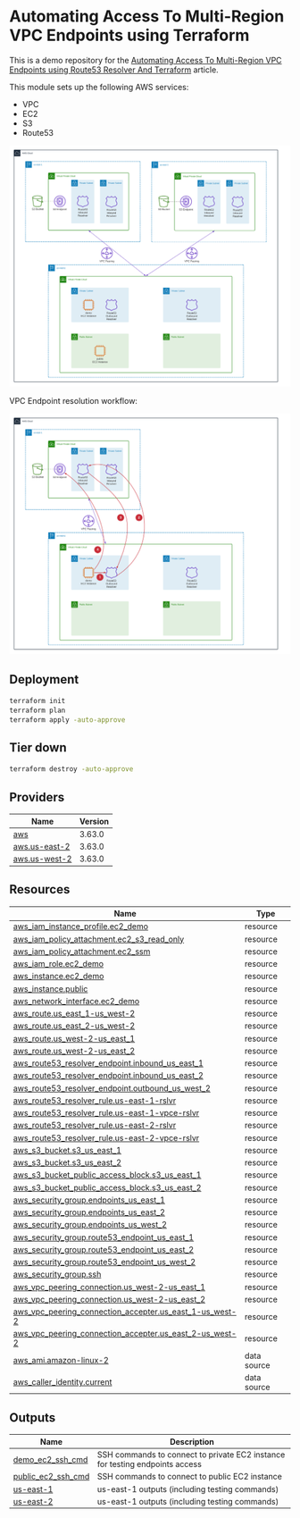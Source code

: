 <!-- BEGIN_TF_DOCS -->

# Automating Access To Multi-Region VPC Endpoints using Terraform

This is a demo repository for the [Automating Access To Multi-Region VPC Endpoints using Route53 Resolver And Terraform](https://hands-on.cloud/automating-access-to-multi-region-vpc-endpoints-using-terraform/) article.

This module sets up the following AWS services:

* VPC
* EC2
* S3
* Route53

![VPC architecture](img/architecture.png)

VPC Endpoint resolution workflow:

![VPC Endpoint resolution workflow](img/vpc-endpoint-resolution.png)

## Deployment

```sh
terraform init
terraform plan
terraform apply -auto-approve
```

## Tier down

```sh
terraform destroy -auto-approve
```
## Providers

| Name | Version |
|------|---------|
| <a name="provider_aws"></a> [aws](#provider\_aws) | 3.63.0 |
| <a name="provider_aws.us-east-2"></a> [aws.us-east-2](#provider\_aws.us-east-2) | 3.63.0 |
| <a name="provider_aws.us-west-2"></a> [aws.us-west-2](#provider\_aws.us-west-2) | 3.63.0 |
## Resources

| Name | Type |
|------|------|
| [aws_iam_instance_profile.ec2_demo](https://registry.terraform.io/providers/hashicorp/aws/latest/docs/resources/iam_instance_profile) | resource |
| [aws_iam_policy_attachment.ec2_s3_read_only](https://registry.terraform.io/providers/hashicorp/aws/latest/docs/resources/iam_policy_attachment) | resource |
| [aws_iam_policy_attachment.ec2_ssm](https://registry.terraform.io/providers/hashicorp/aws/latest/docs/resources/iam_policy_attachment) | resource |
| [aws_iam_role.ec2_demo](https://registry.terraform.io/providers/hashicorp/aws/latest/docs/resources/iam_role) | resource |
| [aws_instance.ec2_demo](https://registry.terraform.io/providers/hashicorp/aws/latest/docs/resources/instance) | resource |
| [aws_instance.public](https://registry.terraform.io/providers/hashicorp/aws/latest/docs/resources/instance) | resource |
| [aws_network_interface.ec2_demo](https://registry.terraform.io/providers/hashicorp/aws/latest/docs/resources/network_interface) | resource |
| [aws_route.us_east_1-us_west-2](https://registry.terraform.io/providers/hashicorp/aws/latest/docs/resources/route) | resource |
| [aws_route.us_east_2-us_west-2](https://registry.terraform.io/providers/hashicorp/aws/latest/docs/resources/route) | resource |
| [aws_route.us_west-2-us_east_1](https://registry.terraform.io/providers/hashicorp/aws/latest/docs/resources/route) | resource |
| [aws_route.us_west-2-us_east_2](https://registry.terraform.io/providers/hashicorp/aws/latest/docs/resources/route) | resource |
| [aws_route53_resolver_endpoint.inbound_us_east_1](https://registry.terraform.io/providers/hashicorp/aws/latest/docs/resources/route53_resolver_endpoint) | resource |
| [aws_route53_resolver_endpoint.inbound_us_east_2](https://registry.terraform.io/providers/hashicorp/aws/latest/docs/resources/route53_resolver_endpoint) | resource |
| [aws_route53_resolver_endpoint.outbound_us_west_2](https://registry.terraform.io/providers/hashicorp/aws/latest/docs/resources/route53_resolver_endpoint) | resource |
| [aws_route53_resolver_rule.us-east-1-rslvr](https://registry.terraform.io/providers/hashicorp/aws/latest/docs/resources/route53_resolver_rule) | resource |
| [aws_route53_resolver_rule.us-east-1-vpce-rslvr](https://registry.terraform.io/providers/hashicorp/aws/latest/docs/resources/route53_resolver_rule) | resource |
| [aws_route53_resolver_rule.us-east-2-rslvr](https://registry.terraform.io/providers/hashicorp/aws/latest/docs/resources/route53_resolver_rule) | resource |
| [aws_route53_resolver_rule.us-east-2-vpce-rslvr](https://registry.terraform.io/providers/hashicorp/aws/latest/docs/resources/route53_resolver_rule) | resource |
| [aws_s3_bucket.s3_us_east_1](https://registry.terraform.io/providers/hashicorp/aws/latest/docs/resources/s3_bucket) | resource |
| [aws_s3_bucket.s3_us_east_2](https://registry.terraform.io/providers/hashicorp/aws/latest/docs/resources/s3_bucket) | resource |
| [aws_s3_bucket_public_access_block.s3_us_east_1](https://registry.terraform.io/providers/hashicorp/aws/latest/docs/resources/s3_bucket_public_access_block) | resource |
| [aws_s3_bucket_public_access_block.s3_us_east_2](https://registry.terraform.io/providers/hashicorp/aws/latest/docs/resources/s3_bucket_public_access_block) | resource |
| [aws_security_group.endpoints_us_east_1](https://registry.terraform.io/providers/hashicorp/aws/latest/docs/resources/security_group) | resource |
| [aws_security_group.endpoints_us_east_2](https://registry.terraform.io/providers/hashicorp/aws/latest/docs/resources/security_group) | resource |
| [aws_security_group.endpoints_us_west_2](https://registry.terraform.io/providers/hashicorp/aws/latest/docs/resources/security_group) | resource |
| [aws_security_group.route53_endpoint_us_east_1](https://registry.terraform.io/providers/hashicorp/aws/latest/docs/resources/security_group) | resource |
| [aws_security_group.route53_endpoint_us_east_2](https://registry.terraform.io/providers/hashicorp/aws/latest/docs/resources/security_group) | resource |
| [aws_security_group.route53_endpoint_us_west_2](https://registry.terraform.io/providers/hashicorp/aws/latest/docs/resources/security_group) | resource |
| [aws_security_group.ssh](https://registry.terraform.io/providers/hashicorp/aws/latest/docs/resources/security_group) | resource |
| [aws_vpc_peering_connection.us_west-2-us_east_1](https://registry.terraform.io/providers/hashicorp/aws/latest/docs/resources/vpc_peering_connection) | resource |
| [aws_vpc_peering_connection.us_west-2-us_east_2](https://registry.terraform.io/providers/hashicorp/aws/latest/docs/resources/vpc_peering_connection) | resource |
| [aws_vpc_peering_connection_accepter.us_east_1-us_west-2](https://registry.terraform.io/providers/hashicorp/aws/latest/docs/resources/vpc_peering_connection_accepter) | resource |
| [aws_vpc_peering_connection_accepter.us_east_2-us_west-2](https://registry.terraform.io/providers/hashicorp/aws/latest/docs/resources/vpc_peering_connection_accepter) | resource |
| [aws_ami.amazon-linux-2](https://registry.terraform.io/providers/hashicorp/aws/latest/docs/data-sources/ami) | data source |
| [aws_caller_identity.current](https://registry.terraform.io/providers/hashicorp/aws/latest/docs/data-sources/caller_identity) | data source |
## Outputs

| Name | Description |
|------|-------------|
| <a name="output_demo_ec2_ssh_cmd"></a> [demo\_ec2\_ssh\_cmd](#output\_demo\_ec2\_ssh\_cmd) | SSH commands to connect to private EC2 instance for testing endpoints access |
| <a name="output_public_ec2_ssh_cmd"></a> [public\_ec2\_ssh\_cmd](#output\_public\_ec2\_ssh\_cmd) | SSH commands to connect to public EC2 instance |
| <a name="output_us-east-1"></a> [us-east-1](#output\_us-east-1) | us-east-1 outputs (including testing commands) |
| <a name="output_us-east-2"></a> [us-east-2](#output\_us-east-2) | us-east-1 outputs (including testing commands) |

<!-- END_TF_DOCS -->